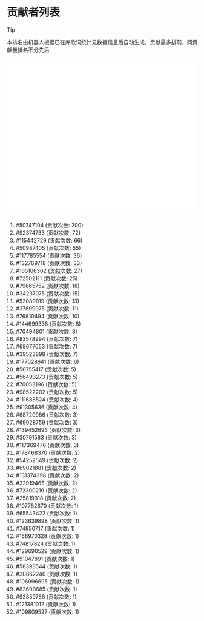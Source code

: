 # 贡献者列表

> [!TIP]
> 本排名由机器人根据已在库歌词统计元数据信息后自动生成，贡献最多排前，同贡献量排名不分先后

![贡献者头像画廊](./CONTRIBUTORS.svg)

1. #50747104 (贡献次数: 200)
2. #92374733 (贡献次数: 72)
3. #115442729 (贡献次数: 66)
4. #50987405 (贡献次数: 55)
5. #117785554 (贡献次数: 36)
6. #132769718 (贡献次数: 33)
7. #165106362 (贡献次数: 27)
8. #72502111 (贡献次数: 25)
9. #79665752 (贡献次数: 18)
10. #34237075 (贡献次数: 15)
11. #52089819 (贡献次数: 13)
12. #37899975 (贡献次数: 11)
13. #76810494 (贡献次数: 10)
14. #144699338 (贡献次数: 8)
15. #70494801 (贡献次数: 8)
16. #83578994 (贡献次数: 7)
17. #68677053 (贡献次数: 7)
18. #39523898 (贡献次数: 7)
19. #177028641 (贡献次数: 6)
20. #56755417 (贡献次数: 5)
21. #56493273 (贡献次数: 5)
22. #70053196 (贡献次数: 5)
23. #98522202 (贡献次数: 5)
24. #111688524 (贡献次数: 4)
25. #91305636 (贡献次数: 4)
26. #68720986 (贡献次数: 3)
27. #69028759 (贡献次数: 3)
28. #139452696 (贡献次数: 3)
29. #30791583 (贡献次数: 3)
30. #117369476 (贡献次数: 3)
31. #178468370 (贡献次数: 2)
32. #54252549 (贡献次数: 2)
33. #69021881 (贡献次数: 2)
34. #131374398 (贡献次数: 2)
35. #32919465 (贡献次数: 2)
36. #72300219 (贡献次数: 2)
37. #25819318 (贡献次数: 2)
38. #107782670 (贡献次数: 1)
39. #65543422 (贡献次数: 1)
40. #123639898 (贡献次数: 1)
41. #74950717 (贡献次数: 1)
42. #166970328 (贡献次数: 1)
43. #74817824 (贡献次数: 1)
44. #129690529 (贡献次数: 1)
45. #51047891 (贡献次数: 1)
46. #58398544 (贡献次数: 1)
47. #30862240 (贡献次数: 1)
48. #106996695 (贡献次数: 1)
49. #82600685 (贡献次数: 1)
50. #93859788 (贡献次数: 1)
51. #121381012 (贡献次数: 1)
52. #109809527 (贡献次数: 1)
